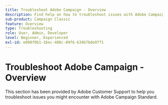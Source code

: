 ```yaml
---
title: Troubleshoot Adobe Campaign - Overview
description: Find help on how to troubleshoot issues with Adobe Campaign.
sub-product: Campaign Classic
feature: Overview
type: Troubleshooting
role: User, Admin, Developer
level: Beginner, Experienced
exl-id: e098f0b1-16ec-408c-89f6-634b7bde97f1
---
```

# Troubleshoot Adobe Campaign - Overview

This section has been provided by Adobe Customer Support to help you troubleshoot issues you might encounter with Adobe Campaign Standard.
